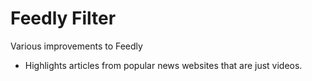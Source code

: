 # Feedly Filter

Various improvements to Feedly

* Highlights articles from popular news websites that are just videos.
